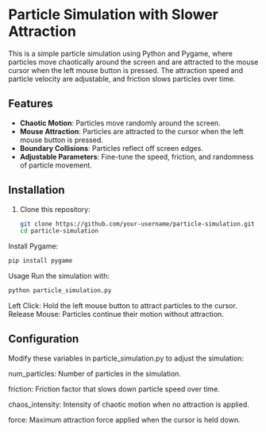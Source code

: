 # Particle Simulation with Slower Attraction

This is a simple particle simulation using Python and Pygame, where particles move chaotically around the screen and are attracted to the mouse cursor when the left mouse button is pressed. The attraction speed and particle velocity are adjustable, and friction slows particles over time.

## Features

- **Chaotic Motion**: Particles move randomly around the screen.
- **Mouse Attraction**: Particles are attracted to the cursor when the left mouse button is pressed.
- **Boundary Collisions**: Particles reflect off screen edges.
- **Adjustable Parameters**: Fine-tune the speed, friction, and randomness of particle movement.

## Installation

1. Clone this repository:
   ```bash
   git clone https://github.com/your-username/particle-simulation.git
   cd particle-simulation
    ```
Install Pygame:
 ```bash
pip install pygame
 ```
Usage
Run the simulation with:

 ```bash
python particle_simulation.py
 ```
Left Click: Hold the left mouse button to attract particles to the cursor.
Release Mouse: Particles continue their motion without attraction.

## Configuration

Modify these variables in particle_simulation.py to adjust the simulation:

num_particles: Number of particles in the simulation.

friction: Friction factor that slows down particle speed over time.

chaos_intensity: Intensity of chaotic motion when no attraction is applied.

force: Maximum attraction force applied when the cursor is held down.
